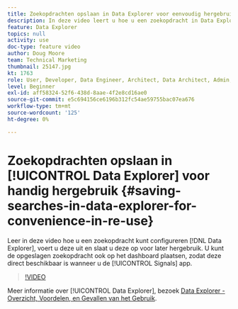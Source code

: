 ```yaml
---
title: Zoekopdrachten opslaan in Data Explorer voor eenvoudig hergebruik
description: In deze video leert u hoe u een zoekopdracht in Data Explorer kunt configureren, uitvoeren en opslaan voor later hergebruik. U kunt de opgeslagen zoekopdracht ook op het dashboard plaatsen, zodat deze direct beschikbaar is wanneer u de toepassing Signals gebruikt.
feature: Data Explorer
topics: null
activity: use
doc-type: feature video
author: Doug Moore
team: Technical Marketing
thumbnail: 25147.jpg
kt: 1763
role: User, Developer, Data Engineer, Architect, Data Architect, Admin, Leader
level: Beginner
exl-id: aff58324-52f6-438d-8aae-4f2e8cd16ae0
source-git-commit: e5c694156ce6196b312fc54ae59755bac07ea676
workflow-type: tm+mt
source-wordcount: '125'
ht-degree: 0%

---
```


# Zoekopdrachten opslaan in [!UICONTROL Data Explorer] voor handig hergebruik {#saving-searches-in-data-explorer-for-convenience-in-re-use}

Leer in deze video hoe u een zoekopdracht kunt configureren [!DNL Data Explorer], voert u deze uit en slaat u deze op voor later hergebruik. U kunt de opgeslagen zoekopdracht ook op het dashboard plaatsen, zodat deze direct beschikbaar is wanneer u de [!UICONTROL Signals] app.

>[!VIDEO](https://video.tv.adobe.com/v/25147/?quality=12)

Meer informatie over [!UICONTROL Data Explorer], bezoek [Data Explorer - Overzicht, Voordelen, en Gevallen van het Gebruik](https://experiencecloud.adobe.com/resources/help/en_US/aam/data-explorer.html).
